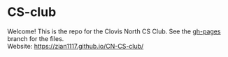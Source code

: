 # CS-club
Welcome! This is the repo for the Clovis North CS Club. See the [gh-pages](https://github.com/zian1117/CN-CS-club/tree/gh-pages) branch for the files. <br/>
Website: https://zian1117.github.io/CN-CS-club/
